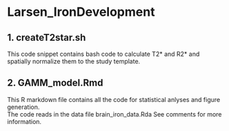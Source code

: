# Larsen_IronDevelopment

## 1. createT2star.sh
This code snippet contains bash code to calculate T2* and R2* and spatially normalize them to the study template.

## 2. GAMM_model.Rmd
This R markdown file contains all the code for statistical anlyses and figure generation.  
The code reads in the data file brain_iron_data.Rda
See comments for more information.
